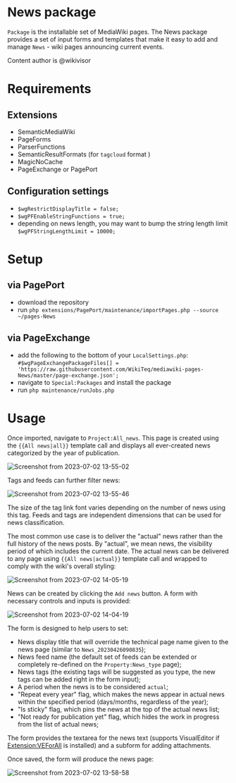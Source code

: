 # News package

`Package` is the installable set of MediaWiki pages. The News package provides a set of input forms and templates that make it easy to add and manage `News` - wiki pages announcing current events.

Content author is @wikivisor

# Requirements

## Extensions

* SemanticMediaWiki
* PageForms
* ParserFunctions
* SemanticResultFormats (for `tagcloud` format )
* MagicNoCache
* PageExchange or PagePort

## Configuration settings

* `$wgRestrictDisplayTitle = false;`
* `$wgPFEnableStringFunctions = true;`
* depending on news length, you may want to bump the string length limit `$wgPFStringLengthLimit = 10000;`

# Setup

## via PagePort

* download the repository
* run `php extensions/PagePort/maintenance/importPages.php --source ~/pages-News`

## via PageExchange

* add the following to the bottom of your `LocalSettings.php`: `#$wgPageExchangePackageFiles[] = 'https://raw.githubusercontent.com/WikiTeq/mediawiki-pages-News/master/page-exchange.json';`
* navigate to `Special:Packages` and install the package
* run `php maintenance/runJobs.php`

# Usage

Once imported, navigate to `Project:All_news`. This page is created using the `{{All news|all}}` template call and displays all ever-created news categorized by the year of publication. 

![Screenshot from 2023-07-02 13-55-02](https://github.com/WikiTeq/mediawiki-pages-News/assets/62721134/4bc7eafa-b2ef-419e-8cb8-1339ec1c6ae8)

Tags and feeds can further filter news:

![Screenshot from 2023-07-02 13-55-46](https://github.com/WikiTeq/mediawiki-pages-News/assets/62721134/4d365fae-990c-4f87-9522-07b35e570d5e)

The size of the tag link font varies depending on the number of news using this tag. Feeds and tags are independent dimensions that can be used for news classification.

The most common use case is to deliver the "actual" news rather than the full history of the news posts. By "actual", we mean news, the visibility period of which includes the current date. The actual news can be delivered to any page using `{{All news|actual}}` template call and wrapped to comply with the wiki's overall styling: 

![Screenshot from 2023-07-02 14-05-19](https://github.com/WikiTeq/mediawiki-pages-News/assets/62721134/26e57994-5746-4cf6-b79a-5a4dd5b550ae)

News can be created by clicking the `Add news` button. A form with necessary controls and inputs is provided:

![Screenshot from 2023-07-02 14-04-19](https://github.com/WikiTeq/mediawiki-pages-News/assets/62721134/3a771c51-13fd-4466-a5f4-184dffcd3d2e)

The form is designed to help users to set:
* News display title that will override the technical page name given to the news page (similar to `News_20230426090835`);
* News feed name (the default set of feeds can be extended or completely re-defined on the `Property:News_type` page);
* News tags (the existing tags will be suggested as you type, the new tags can be added right in the form input);
* A period when the news is to be considered `actual`;
* "Repeat every year" flag, which makes the news appear in actual news within the specified period (days/months, regardless of the year);
* "Is sticky" flag, which pins the news at the top of the actual news list;
* "Not ready for publication yet" flag, which hides the work in progress from the list of actual news;

The form provides the textarea for the news text (supports VisualEditor if [Extension:VEForAll](https://www.mediawiki.org/wiki/Extension:VEForAll) is installed) and a subform for adding attachments.

Once saved, the form will produce the news page:

![Screenshot from 2023-07-02 13-58-58](https://github.com/WikiTeq/mediawiki-pages-News/assets/62721134/daa7207a-e2cb-4de0-a388-c45bff5f897c)



